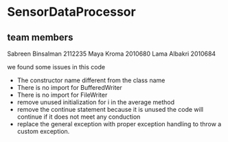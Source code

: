 # SensorDataProcessor



## team members 
Sabreen Binsalman 2112235
Maya Kroma 2010680
Lama Albakri 2010684

we found some issues in this code 
- The constructor name different from the class name 
- There is no import for BufferedWriter 
- There is no import for FileWriter
- remove unused initialization for i in the average method
- remove the continue statement because it is unused the code will continue if it does not meet any conduction
- replace the general exception with proper exception handling to throw a custom exception.


